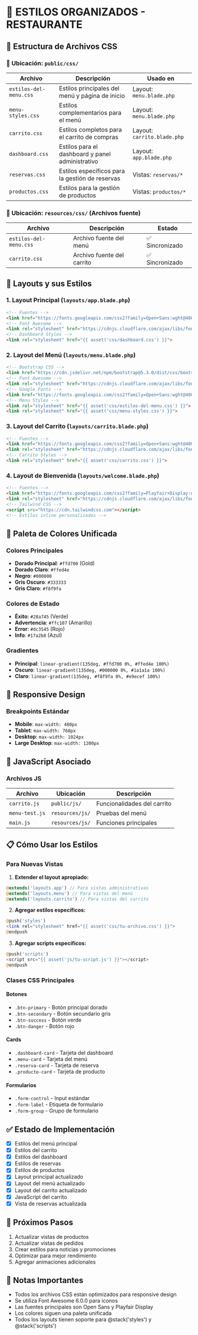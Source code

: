 # 🎨 ESTILOS ORGANIZADOS - RESTAURANTE

## 📁 Estructura de Archivos CSS

### 📍 Ubicación: `public/css/`

| Archivo | Descripción | Usado en |
|---------|-------------|----------|
| `estilos-del-menu.css` | Estilos principales del menú y página de inicio | Layout: `menu.blade.php` |
| `menu-styles.css` | Estilos complementarios para el menú | Layout: `menu.blade.php` |
| `carrito.css` | Estilos completos para el carrito de compras | Layout: `carrito.blade.php` |
| `dashboard.css` | Estilos para el dashboard y panel administrativo | Layout: `app.blade.php` |
| `reservas.css` | Estilos específicos para la gestión de reservas | Vistas: `reservas/*` |
| `productos.css` | Estilos para la gestión de productos | Vistas: `productos/*` |

### 📍 Ubicación: `resources/css/` (Archivos fuente)

| Archivo | Descripción | Estado |
|---------|-------------|--------|
| `estilos-del-menu.css` | Archivo fuente del menú | ✅ Sincronizado |
| `carrito.css` | Archivo fuente del carrito | ✅ Sincronizado |

## 🎯 Layouts y sus Estilos

### 1. Layout Principal (`layouts/app.blade.php`)
```html
<!-- Fuentes -->
<link href="https://fonts.googleapis.com/css2?family=Open+Sans:wght@400;600;700&family=Playfair+Display:wght@400;700&display=swap" rel="stylesheet">
<!-- Font Awesome -->
<link rel="stylesheet" href="https://cdnjs.cloudflare.com/ajax/libs/font-awesome/6.0.0/css/all.min.css">
<!-- Dashboard Styles -->
<link rel="stylesheet" href="{{ asset('css/dashboard.css') }}">
```

### 2. Layout del Menú (`layouts/menu.blade.php`)
```html
<!-- Bootstrap CSS -->
<link href="https://cdn.jsdelivr.net/npm/bootstrap@5.3.0/dist/css/bootstrap.min.css" rel="stylesheet">
<!-- Font Awesome -->
<link rel="stylesheet" href="https://cdnjs.cloudflare.com/ajax/libs/font-awesome/6.0.0/css/all.min.css">
<!-- Google Fonts -->
<link href="https://fonts.googleapis.com/css2?family=Open+Sans:wght@400;600;700&family=Playfair+Display:wght@400;700&display=swap" rel="stylesheet">
<!-- Menu Styles -->
<link rel="stylesheet" href="{{ asset('css/estilos-del-menu.css') }}">
<link rel="stylesheet" href="{{ asset('css/menu-styles.css') }}">
```

### 3. Layout del Carrito (`layouts/carrito.blade.php`)
```html
<!-- Fuentes -->
<link href="https://fonts.googleapis.com/css2?family=Open+Sans:wght@400;600;700&family=Playfair+Display:wght@700&display=swap" rel="stylesheet">
<link rel="stylesheet" href="https://cdnjs.cloudflare.com/ajax/libs/font-awesome/6.0.0-beta3/css/all.min.css">
<!-- Carrito Styles -->
<link rel="stylesheet" href="{{ asset('css/carrito.css') }}">
```

### 4. Layout de Bienvenida (`layouts/welcome.blade.php`)
```html
<!-- Fuentes -->
<link href="https://fonts.googleapis.com/css2?family=Playfair+Display:wght@400;700&display=swap" rel="stylesheet">
<link rel="stylesheet" href="https://cdnjs.cloudflare.com/ajax/libs/font-awesome/6.4.0/css/all.min.css">
<!-- Tailwind CSS -->
<script src="https://cdn.tailwindcss.com"></script>
<!-- Estilos inline personalizados -->
```

## 🎨 Paleta de Colores Unificada

### Colores Principales
- **Dorado Principal**: `#ffd700` (Gold)
- **Dorado Claro**: `#ffed4e`
- **Negro**: `#000000`
- **Gris Oscuro**: `#333333`
- **Gris Claro**: `#f8f9fa`

### Colores de Estado
- **Éxito**: `#28a745` (Verde)
- **Advertencia**: `#ffc107` (Amarillo)
- **Error**: `#dc3545` (Rojo)
- **Info**: `#17a2b8` (Azul)

### Gradientes
- **Principal**: `linear-gradient(135deg, #ffd700 0%, #ffed4e 100%)`
- **Oscuro**: `linear-gradient(135deg, #000000 0%, #1a1a1a 100%)`
- **Claro**: `linear-gradient(135deg, #f8f9fa 0%, #e9ecef 100%)`

## 📱 Responsive Design

### Breakpoints Estándar
- **Mobile**: `max-width: 480px`
- **Tablet**: `max-width: 768px`
- **Desktop**: `max-width: 1024px`
- **Large Desktop**: `max-width: 1200px`

## 🔧 JavaScript Asociado

### Archivos JS
| Archivo | Ubicación | Descripción |
|---------|-----------|-------------|
| `carrito.js` | `public/js/` | Funcionalidades del carrito |
| `menu-test.js` | `resources/js/` | Pruebas del menú |
| `main.js` | `resources/js/` | Funciones principales |

## 📋 Cómo Usar los Estilos

### Para Nuevas Vistas

1. **Extender el layout apropiado:**
```php
@extends('layouts.app') // Para vistas administrativas
@extends('layouts.menu') // Para vistas del menú
@extends('layouts.carrito') // Para vistas del carrito
```

2. **Agregar estilos específicos:**
```php
@push('styles')
<link rel="stylesheet" href="{{ asset('css/tu-archivo.css') }}">
@endpush
```

3. **Agregar scripts específicos:**
```php
@push('scripts')
<script src="{{ asset('js/tu-script.js') }}"></script>
@endpush
```

### Clases CSS Principales

#### Botones
- `.btn-primary` - Botón principal dorado
- `.btn-secondary` - Botón secundario gris
- `.btn-success` - Botón verde
- `.btn-danger` - Botón rojo

#### Cards
- `.dashboard-card` - Tarjeta del dashboard
- `.menu-card` - Tarjeta del menú
- `.reserva-card` - Tarjeta de reserva
- `.producto-card` - Tarjeta de producto

#### Formularios
- `.form-control` - Input estándar
- `.form-label` - Etiqueta de formulario
- `.form-group` - Grupo de formulario

## ✅ Estado de Implementación

- [x] Estilos del menú principal
- [x] Estilos del carrito
- [x] Estilos del dashboard
- [x] Estilos de reservas
- [x] Estilos de productos
- [x] Layout principal actualizado
- [x] Layout del menú actualizado
- [x] Layout del carrito actualizado
- [x] JavaScript del carrito
- [x] Vista de reservas actualizada

## 🚀 Próximos Pasos

1. Actualizar vistas de productos
2. Actualizar vistas de pedidos
3. Crear estilos para noticias y promociones
4. Optimizar para mejor rendimiento
5. Agregar animaciones adicionales

## 📝 Notas Importantes

- Todos los archivos CSS están optimizados para responsive design
- Se utiliza Font Awesome 6.0.0 para iconos
- Las fuentes principales son Open Sans y Playfair Display
- Los colores siguen una paleta unificada
- Todos los layouts tienen soporte para @stack('styles') y @stack('scripts')